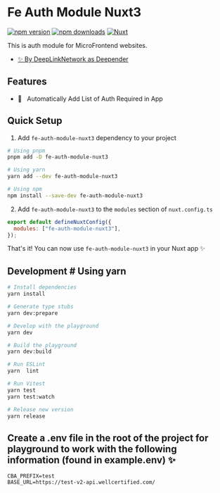 <!--
- Name: fe-auth-module-nuxt3
- Developer - @DeepLinkNetwork
- Package name: fe-module
- Description: This auth module for MicroFrontend websites.
-->

# Fe Auth Module Nuxt3

[![npm version][npm-version-src]][npm-version-href]
[![npm downloads][npm-downloads-src]][npm-downloads-href]
[![Nuxt][nuxt-src]][nuxt-href]

This is auth module for MicroFrontend websites.

- [✨ By DeepLinkNetwork as Deepender](https://github.com/DeepLinkNetwork)

## Features

- 🚠 &nbsp; Automatically Add List of Auth Required in App

## Quick Setup

1. Add `fe-auth-module-nuxt3` dependency to your project

```bash
# Using pnpm
pnpm add -D fe-auth-module-nuxt3

# Using yarn
yarn add --dev fe-auth-module-nuxt3

# Using npm
npm install --save-dev fe-auth-module-nuxt3
```

2. Add `fe-auth-module-nuxt3` to the `modules` section of `nuxt.config.ts`

```js
export default defineNuxtConfig({
  modules: ["fe-auth-module-nuxt3"],
});
```

That's it! You can now use `fe-auth-module-nuxt3` in your Nuxt app ✨

## Development # Using yarn

```bash
# Install dependencies
yarn install

# Generate type stubs
yarn dev:prepare

# Develop with the playground
yarn dev

# Build the playground
yarn dev:build

# Run ESLint
yarn  lint

# Run Vitest
yarn test
yarn test:watch

# Release new version
yarn release
```

## Create a .env file in the root of the project for playground to work with the following information (found in example.env) ✨

```
CBA_PREFIX=test
BASE_URL=https://test-v2-api.wellcertified.com/

```

<!-- Badges -->

[npm-version-src]: https://img.shields.io/npm/v/my-module/latest.svg?style=flat&colorA=18181B&colorB=28CF8D
[npm-version-href]: https://npmjs.com/package/my-module
[npm-downloads-src]: https://img.shields.io/npm/dm/my-module.svg?style=flat&colorA=18181B&colorB=28CF8D
[npm-downloads-href]: https://npmjs.com/package/my-module
[license-src]: https://img.shields.io/npm/l/my-module.svg?style=flat&colorA=18181B&colorB=28CF8D
[nuxt-src]: https://img.shields.io/badge/Nuxt-18181B?logo=nuxt.js
[nuxt-href]: https://nuxt.com
